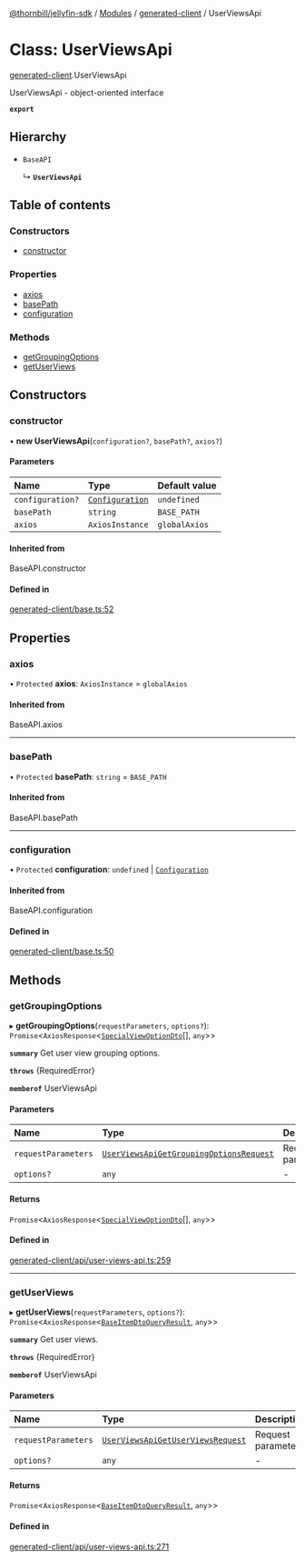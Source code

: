 [@thornbill/jellyfin-sdk](../README.md) / [Modules](../modules.md) / [generated-client](../modules/generated_client.md) / UserViewsApi

# Class: UserViewsApi

[generated-client](../modules/generated_client.md).UserViewsApi

UserViewsApi - object-oriented interface

**`export`**

## Hierarchy

- `BaseAPI`

  ↳ **`UserViewsApi`**

## Table of contents

### Constructors

- [constructor](generated_client.UserViewsApi.md#constructor)

### Properties

- [axios](generated_client.UserViewsApi.md#axios)
- [basePath](generated_client.UserViewsApi.md#basepath)
- [configuration](generated_client.UserViewsApi.md#configuration)

### Methods

- [getGroupingOptions](generated_client.UserViewsApi.md#getgroupingoptions)
- [getUserViews](generated_client.UserViewsApi.md#getuserviews)

## Constructors

### constructor

• **new UserViewsApi**(`configuration?`, `basePath?`, `axios?`)

#### Parameters

| Name | Type | Default value |
| :------ | :------ | :------ |
| `configuration?` | [`Configuration`](generated_client.Configuration.md) | `undefined` |
| `basePath` | `string` | `BASE_PATH` |
| `axios` | `AxiosInstance` | `globalAxios` |

#### Inherited from

BaseAPI.constructor

#### Defined in

[generated-client/base.ts:52](https://github.com/thornbill/jellyfin-sdk-typescript/blob/3ae780a/src/generated-client/base.ts#L52)

## Properties

### axios

• `Protected` **axios**: `AxiosInstance` = `globalAxios`

#### Inherited from

BaseAPI.axios

___

### basePath

• `Protected` **basePath**: `string` = `BASE_PATH`

#### Inherited from

BaseAPI.basePath

___

### configuration

• `Protected` **configuration**: `undefined` \| [`Configuration`](generated_client.Configuration.md)

#### Inherited from

BaseAPI.configuration

#### Defined in

[generated-client/base.ts:50](https://github.com/thornbill/jellyfin-sdk-typescript/blob/3ae780a/src/generated-client/base.ts#L50)

## Methods

### getGroupingOptions

▸ **getGroupingOptions**(`requestParameters`, `options?`): `Promise`<`AxiosResponse`<[`SpecialViewOptionDto`](../interfaces/generated_client.SpecialViewOptionDto.md)[], `any`\>\>

**`summary`** Get user view grouping options.

**`throws`** {RequiredError}

**`memberof`** UserViewsApi

#### Parameters

| Name | Type | Description |
| :------ | :------ | :------ |
| `requestParameters` | [`UserViewsApiGetGroupingOptionsRequest`](../interfaces/generated_client.UserViewsApiGetGroupingOptionsRequest.md) | Request parameters. |
| `options?` | `any` | - |

#### Returns

`Promise`<`AxiosResponse`<[`SpecialViewOptionDto`](../interfaces/generated_client.SpecialViewOptionDto.md)[], `any`\>\>

#### Defined in

[generated-client/api/user-views-api.ts:259](https://github.com/thornbill/jellyfin-sdk-typescript/blob/3ae780a/src/generated-client/api/user-views-api.ts#L259)

___

### getUserViews

▸ **getUserViews**(`requestParameters`, `options?`): `Promise`<`AxiosResponse`<[`BaseItemDtoQueryResult`](../interfaces/generated_client.BaseItemDtoQueryResult.md), `any`\>\>

**`summary`** Get user views.

**`throws`** {RequiredError}

**`memberof`** UserViewsApi

#### Parameters

| Name | Type | Description |
| :------ | :------ | :------ |
| `requestParameters` | [`UserViewsApiGetUserViewsRequest`](../interfaces/generated_client.UserViewsApiGetUserViewsRequest.md) | Request parameters. |
| `options?` | `any` | - |

#### Returns

`Promise`<`AxiosResponse`<[`BaseItemDtoQueryResult`](../interfaces/generated_client.BaseItemDtoQueryResult.md), `any`\>\>

#### Defined in

[generated-client/api/user-views-api.ts:271](https://github.com/thornbill/jellyfin-sdk-typescript/blob/3ae780a/src/generated-client/api/user-views-api.ts#L271)
